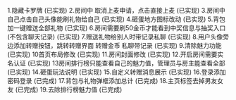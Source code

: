 1.隐藏卡罗牌  (已实现)
2.房间中  取消上麦申请，点击直接上麦  (已实现)
3.房间中  自己点击自己头像能刷礼物给自己  (已实现)
4.砸蛋地方图标改动 (已实现)
5.背包加一键赠送全部礼物  (已实现)
6.房间需要刷50金币才能看到中奖信息与抽奖入口(不包含聊天记录)  (已实现)
7.赠送礼物给别人时带记录私聊  (已实现)
8.用户头像旁边添加转赠按钮，跳转转赠界面  转赠金币 私聊带记录  (已实现)
9.清除魅力功能  (已实现)
10首页布局修改 (已实现)
11.房间封面修改 (已实现)
12.开启房间需要实名认证  (已实现)
13房间排行榜只能查看自己的魅力值，管理员与房主能查看全部  (已实现)
14.砸蛋玩法说明  (已实现)
15.自定义转赠消息展示  (已实现)
16.登录添加密码登录  (已完成)
17.背包与礼物弹框添加总计  (已完成)
18.主页标签去掉男友女友  (已完成)
19.去除排行榜魅力值  (已完成)